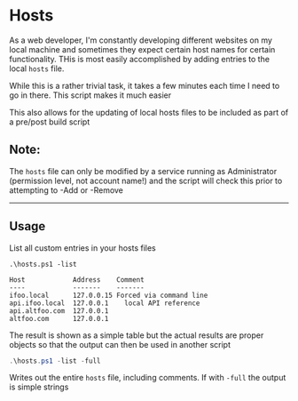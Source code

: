 # Hosts

As a web developer, I'm constantly developing different websites on my local machine and sometimes they expect certain host names for certain functionality.  THis is most easily accomplished by adding entries to the local ```hosts``` file.  

While this is a rather trivial task, it takes a few minutes each time I need to go in there.  This script makes it much easier

This also allows for the updating of local hosts files to be included as part of a pre/post build script


## **Note**: 
The ```hosts``` file can only be modified by a service running as Administrator (permission level, not account name!) and the script will check this prior to attempting to -Add or -Remove

---

## Usage

List all custom entries in your hosts files

```
.\hosts.ps1 -list

Host            Address    Comment
----            -------    -------
ifoo.local      127.0.0.15 Forced via command line
api.ifoo.local  127.0.0.1    local API reference
api.altfoo.com  127.0.0.1
altfoo.com      127.0.0.1
```

The result is shown as a simple table but the actual results are proper objects so that the output can then be used in another script

``` powershell
.\hosts.ps1 -list -full
```

Writes out the entire ```hosts``` file, including comments.  If with ```-full``` the output is simple strings


